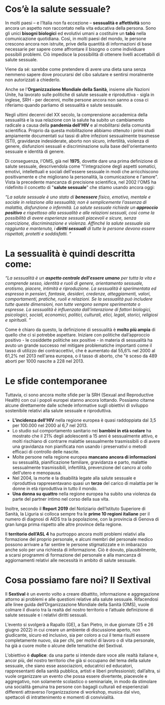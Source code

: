 # Cos’è la salute sessuale?

In molti paesi – e l’Italia non fa eccezione – **sessualità e affettività** sono ancora un aspetto non raccontato nella vita educativa della persona. Sono gli unici **bisogni biologici** ed evolutivi umani a costituire un **tabù** nella comunicazione quotidiana. Così, in molti paesi del mondo, le persone crescono ancora non istruite, prive della quantità di informazioni di base necessarie per sapere come affrontare il bisogno o come individuare possibili problemi. Ciò impedisce la possibilità di ottenere livelli accettabili di salute sessuale.

Viene da sé: sarebbe come pretendere di avere una dieta sana senza nemmeno sapere dove procurarsi del cibo salutare e sentirsi moralmente non autorizzati a chiederlo.

Anche se l'**Organizzazione Mondiale della Sanità**, insieme alle Nazioni Unite, ha lavorato sulle politiche di salute sessuale e riproduttiva - sigla in inglese, SRH - per decenni, molte persone ancora non sanno a cosa ci riferiamo quando parliamo di sessualità e salute sessuale.

Negli ultimi decenni del XX secolo, la comprensione accademica della sessualità e la sua relazione con la salute ha subito un cambiamento radicale a causa della **pandemia dell'HIV** e al mobilitarsi della comunità scientifica. Proprio da questa mobilitazione abbiamo ottenuto i primi studi ampiamente documentati sui tassi di altre infezioni sessualmente trasmesse (STI), gravidanze indesiderate, aborto non sicuro, infertilità, violenza di genere, disfunzioni sessuali e discriminazione sulla base dell'orientamento sessuale e identità di genere.

Di conseguenza, l'OMS, già nel **1975**, dovette dare una prima definizione di salute sessuale, descrivendola come "l'integrazione degli aspetti somatici, emotivi, intellettuali e sociali dell'essere sessuale in modi che arricchiscono positivamente e che migliorano la personalità, la comunicazione e l'amore". Vista la precedente mancanza di precisione scientifica, nel 2002 l'OMS ha ridefinito il concetto di "**salute sessuale**" che stiamo usando ancora oggi:

_“La salute sessuale è uno stato di **benessere** fisico, emotivo, mentale e sociale in relazione alla sessualità; non è semplicemente l'assenza di malattia, disfunzione o infermità. La salute sessuale richiede un **approccio positivo** e rispettoso alla sessualità e alle relazioni sessuali, così come la possibilità di avere esperienze sessuali piacevoli e sicure, senza coercizione, discriminazione e violenza. Affinché la salute sessuale sia raggiunta e mantenuta, i **diritti sessuali** di tutte le persone devono essere rispettati, protetti e soddisfatti. “_

# La sessualità è quindi descritta come:

_“La sessualità è un **aspetto centrale dell'essere umano** per tutta la vita e comprende sesso, identità e ruoli di genere, orientamento sessuale, erotismo, piacere, intimità e riproduzione. La sessualità è sperimentata ed espressa in pensieri, fantasie, desideri, credenze, atteggiamenti, valori, comportamenti, pratiche, ruoli e relazioni. Se la sessualità può includere tutte queste dimensioni, non tutte vengono sempre sperimentate o espresse. La sessualità è influenzata dall'interazione di fattori biologici, psicologici, sociali, economici, politici, culturali, etici, legali, storici, religiosi e spirituali. ”_

Come è chiaro da questo, la definizione di sessualità è **molto più ampia** di quello che ci si potrebbe aspettare. Iniziare con politiche dall’approccio positivo - le cosiddette politiche sex positive - in materia di sessualità ha avuto un grande successo nel mitigare problematiche importanti come il tasso di utilizzo dei contraccettivi, che è aumentato dal 55,6% nel 2000 al 61,2% nel 2013 nell'area europea, o il tasso di aborto, che "è sceso da 489 aborti per 1000 nascite a 228 nel 2013.

# Le sfide contemporanee

Tuttavia, ci sono ancora molte sfide per la SRH (Sexual and Reproductive Health) con cui i popoli europei stanno ancora lottando. Possiamo citarne alcune direttamente dalle schede informative sugli obiettivi di sviluppo sostenibile relativi alla salute sessuale e riproduttiva.

- **L'incidenza dell'HIV** nella regione europea è quasi raddoppiata dal 3,5 per 100.000 nel 2000 al 6,7 nel 2013.
- Lo studio sul comportamento sanitario nei **bambini in età scolare** ha mostrato che il 21% degli adolescenti a 15 anni è sessualmente attivo, e molti rischiano di contrarre malattie sessualmente trasmissibili o di avere una gravidanza non pianificata non usando i preservativi o metodi efficaci di controllo delle nascite.
- Molte persone nella regione europea **mancano ancora di informazioni** su sessualità, pianificazione familiare, gravidanza e parto, malattie sessualmente trasmissibili, infertilità, prevenzione del cancro al collo dell'utero e menopausa.
- Nel 2004, la morte e la disabilità legate alla salute sessuale e riproduttiva rappresentavano quasi un **terzo** del carico di malattia per le donne in età riproduttiva in tutto il mondo.
- **Una donna su quattro** nella regione europea ha subito una violenza da parte del partner intimo nel corso della sua vita.

Inoltre, secondo il **Report 2019** del Notiziario dell’Istituto Superiore di Sanità, la Liguria si colloca sempre fra le **prime 10 regioni italiane** per il numero di diagnosi di AIDS tra la popolazione, con la provincia di Genova di gran lunga prima rispetto alle altre province della regione.

Il **territorio dell’ASL 4** ha purtroppo ancora molti problemi relativi alla formazione del proprio personale, e alcuni membri del personale medico possono arrivare a far sentire le persone stigmatizzate e in imbarazzo anche solo per una richiesta di informazione. Ciò è dovuto, plausibilmente, a scarsi programmi di formazione del personale e alla mancanza di aggiornamenti relativi alle necessità in ambito di salute sessuale.

# Cosa possiamo fare noi? Il Sextival

Il **Sextival** è un evento volto a creare dibattito, informazione e aggregazione attorno ai problemi e alle questioni relative alla salute sessuale. Rifacendosi alle linee guida dell’Organizzazione Mondiale della Sanità (OMS), vuole colmare il divario tra la realtà del nostro territorio e l’attuale definizione di salute sessuale e i relativi diritti sessuali.

L’evento si svolgerà a Rapallo (GE), a San Pietro, in due giornate (25 e 26 giugno 2022) in cui creare un ambiente di discussione aperto, non giudicante, sicuro ed inclusivo, sia per coloro a cui il tema risulti essere completamente nuovo, sia per chi, per motivi di lavoro o di vita personale, ha già a cuore molte o alcune delle tematiche del Sextival.

L’obiettivo è **duplice**: da una parte si intende dare voce alle realtà italiane e, ancor più, del nostro territorio che già si occupano del tema della salute sessuale, che siano esse associazioni, educatrici ed educatori, rappresentanti della sanità pubblica, artisti e liberi professionisti; dall’altra, si vuole organizzare un evento che possa essere divertente, piacevole e aggregativo, non solamente scolastico o seminariale, in modo da stimolare una socialità genuina tra persone con bagagli culturali ed esperienziali differenti attraverso l’organizzazione di workshop, musica dal vivo, spettacoli di intrattenimento e momenti di convivialità.
